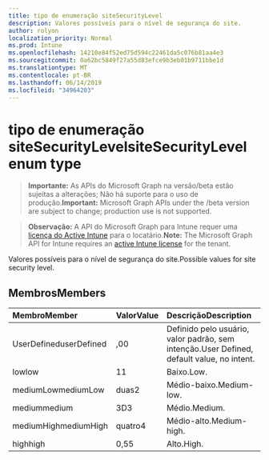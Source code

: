 ```yaml
---
title: tipo de enumeração siteSecurityLevel
description: Valores possíveis para o nível de segurança do site.
author: rolyon
localization_priority: Normal
ms.prod: Intune
ms.openlocfilehash: 14210e84f52ed75d594c22461da5c076b81aa4e3
ms.sourcegitcommit: 0a62bc5849f27a55d83efce9b3eb01b9711bbe1d
ms.translationtype: MT
ms.contentlocale: pt-BR
ms.lasthandoff: 06/14/2019
ms.locfileid: "34964203"
---
```

# <a name="sitesecuritylevel-enum-type"></a><span data-ttu-id="8f9dd-103">tipo de enumeração siteSecurityLevel</span><span class="sxs-lookup"><span data-stu-id="8f9dd-103">siteSecurityLevel enum type</span></span>

> <span data-ttu-id="8f9dd-104">**Importante:** As APIs do Microsoft Graph na versão/beta estão sujeitas a alterações; Não há suporte para o uso de produção.</span><span class="sxs-lookup"><span data-stu-id="8f9dd-104">**Important:** Microsoft Graph APIs under the /beta version are subject to change; production use is not supported.</span></span>

> <span data-ttu-id="8f9dd-105">**Observação:** A API do Microsoft Graph para Intune requer uma [licença do Active Intune](https://go.microsoft.com/fwlink/?linkid=839381) para o locatário.</span><span class="sxs-lookup"><span data-stu-id="8f9dd-105">**Note:** The Microsoft Graph API for Intune requires an [active Intune license](https://go.microsoft.com/fwlink/?linkid=839381) for the tenant.</span></span>

<span data-ttu-id="8f9dd-106">Valores possíveis para o nível de segurança do site.</span><span class="sxs-lookup"><span data-stu-id="8f9dd-106">Possible values for site security level.</span></span>

## <a name="members"></a><span data-ttu-id="8f9dd-107">Membros</span><span class="sxs-lookup"><span data-stu-id="8f9dd-107">Members</span></span>
|<span data-ttu-id="8f9dd-108">Membro</span><span class="sxs-lookup"><span data-stu-id="8f9dd-108">Member</span></span>|<span data-ttu-id="8f9dd-109">Valor</span><span class="sxs-lookup"><span data-stu-id="8f9dd-109">Value</span></span>|<span data-ttu-id="8f9dd-110">Descrição</span><span class="sxs-lookup"><span data-stu-id="8f9dd-110">Description</span></span>|
|:---|:---|:---|
|<span data-ttu-id="8f9dd-111">UserDefined</span><span class="sxs-lookup"><span data-stu-id="8f9dd-111">userDefined</span></span>|<span data-ttu-id="8f9dd-112">,0</span><span class="sxs-lookup"><span data-stu-id="8f9dd-112">0</span></span>|<span data-ttu-id="8f9dd-113">Definido pelo usuário, valor padrão, sem intenção.</span><span class="sxs-lookup"><span data-stu-id="8f9dd-113">User Defined, default value, no intent.</span></span>|
|<span data-ttu-id="8f9dd-114">low</span><span class="sxs-lookup"><span data-stu-id="8f9dd-114">low</span></span>|<span data-ttu-id="8f9dd-115">1</span><span class="sxs-lookup"><span data-stu-id="8f9dd-115">1</span></span>|<span data-ttu-id="8f9dd-116">Baixo.</span><span class="sxs-lookup"><span data-stu-id="8f9dd-116">Low.</span></span>|
|<span data-ttu-id="8f9dd-117">mediumLow</span><span class="sxs-lookup"><span data-stu-id="8f9dd-117">mediumLow</span></span>|<span data-ttu-id="8f9dd-118">duas</span><span class="sxs-lookup"><span data-stu-id="8f9dd-118">2</span></span>|<span data-ttu-id="8f9dd-119">Médio-baixo.</span><span class="sxs-lookup"><span data-stu-id="8f9dd-119">Medium-low.</span></span>|
|<span data-ttu-id="8f9dd-120">medium</span><span class="sxs-lookup"><span data-stu-id="8f9dd-120">medium</span></span>|<span data-ttu-id="8f9dd-121">3D</span><span class="sxs-lookup"><span data-stu-id="8f9dd-121">3</span></span>|<span data-ttu-id="8f9dd-122">Médio.</span><span class="sxs-lookup"><span data-stu-id="8f9dd-122">Medium.</span></span>|
|<span data-ttu-id="8f9dd-123">mediumHigh</span><span class="sxs-lookup"><span data-stu-id="8f9dd-123">mediumHigh</span></span>|<span data-ttu-id="8f9dd-124">quatro</span><span class="sxs-lookup"><span data-stu-id="8f9dd-124">4</span></span>|<span data-ttu-id="8f9dd-125">Médio-alto.</span><span class="sxs-lookup"><span data-stu-id="8f9dd-125">Medium-high.</span></span>|
|<span data-ttu-id="8f9dd-126">high</span><span class="sxs-lookup"><span data-stu-id="8f9dd-126">high</span></span>|<span data-ttu-id="8f9dd-127">0,5</span><span class="sxs-lookup"><span data-stu-id="8f9dd-127">5</span></span>|<span data-ttu-id="8f9dd-128">Alto.</span><span class="sxs-lookup"><span data-stu-id="8f9dd-128">High.</span></span>|





